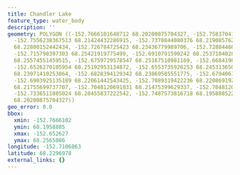 ```yaml
---
title: Chandler Lake
feature_type: water_body
description: ''
geometry: POLYGON ((-152.7666101648712 68.20200875704327, -152.7583704187813 68.20914696466795,
  -152.7556238367513 68.21424432286915, -152.7370844080376 68.21908576244329, -152.7425775721066
  68.22800152442434, -152.726784725423 68.23436779989706, -152.7288446619477 68.24047775805568,
  -152.715798397303 68.25421919775499, -152.6910791590242 68.25371040281998, -152.6862726404694
  68.25574551459515, -152.6759729578547 68.25167510981169, -152.66841985727 68.25650863478486,
  -152.6526270105954 68.25192953134872, -152.6553735926253 68.24531365088365, -152.6718530848053
  68.23971410253864, -152.6828394129342 68.23869585551775, -152.67940618539 68.22876557100889,
  -152.6903925135189 68.22061442543425, -152.7089319422236 68.22086919267471, -152.7116785242535
  68.21755699737707, -152.7048120691831 68.21475399629337, -152.7048120691831 68.20965675154216,
  -152.7336511805024 68.20455837222542, -152.7487573816718 68.19588852297024, -152.7666101648712
  68.20200875704327))
geo_error: 0.0
bbox:
  xmin: -152.7666102
  ymin: 68.1958885
  xmax: -152.652627
  ymax: 68.2565086
longitude: -152.7106863
latitude: 68.2296978
external_links: {}
---
```

